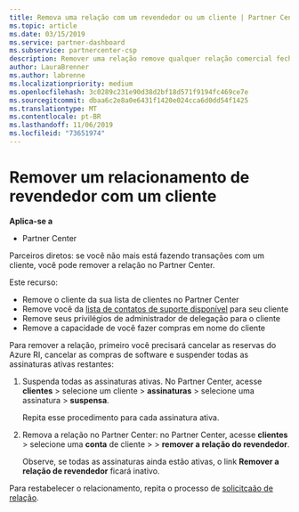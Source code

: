 ```yaml
---
title: Remova uma relação com um revendedor ou um cliente | Partner Center
ms.topic: article
ms.date: 03/15/2019
ms.service: partner-dashboard
ms.subservice: partnercenter-csp
description: Remover uma relação remove qualquer relação comercial fechada do modo de exibição no Partner Center.
author: LauraBrenner
ms.author: labrenne
ms.localizationpriority: medium
ms.openlocfilehash: 3c0289c231e90d38d2bf18d571f9194fc469ce7e
ms.sourcegitcommit: dbaa6c2e8a0e6431f1420e024cca6d0dd54f1425
ms.translationtype: MT
ms.contentlocale: pt-BR
ms.lasthandoff: 11/06/2019
ms.locfileid: "73651974"
---
```

# <a name="remove-a-reseller-relationship-with-a-customer"></a>Remover um relacionamento de revendedor com um cliente

**Aplica-se a**

-   Partner Center

Parceiros diretos: se você não mais está fazendo transações com um cliente, você pode remover a relação no Partner Center. 

Este recurso:
*  Remove o cliente da sua lista de clientes no Partner Center
*  Remove você da [lista de contatos de suporte disponível](assign-support-contacts.md) para seu cliente
*  Remove seus privilégios de administrador de delegação para o cliente
*  Remove a capacidade de você fazer compras em nome do cliente

Para remover a relação, primeiro você precisará cancelar as reservas do Azure RI, cancelar as compras de software e suspender todas as assinaturas ativas restantes:
1. Suspenda todas as assinaturas ativas. No Partner Center, acesse **clientes** > selecione um cliente > **assinaturas** > selecione uma assinatura > **suspensa**. 

   Repita esse procedimento para cada assinatura ativa.

2. Remova a relação no Partner Center: no Partner Center, acesse **clientes** > selecione uma **conta** de cliente > > **remover a relação do revendedor**.

   Observe, se todas as assinaturas ainda estão ativas, o link **Remover a relação de revendedor** ficará inativo. 

Para restabelecer o relacionamento, repita o processo de [solicitçaão de relação](request-a-relationship-with-a-customer.md).
